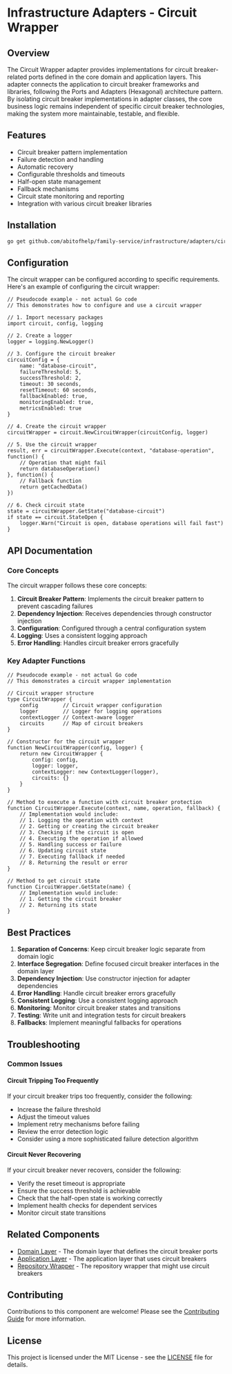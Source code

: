 # Infrastructure Adapters - Circuit Wrapper

## Overview

The Circuit Wrapper adapter provides implementations for circuit breaker-related ports defined in the core domain and application layers. This adapter connects the application to circuit breaker frameworks and libraries, following the Ports and Adapters (Hexagonal) architecture pattern. By isolating circuit breaker implementations in adapter classes, the core business logic remains independent of specific circuit breaker technologies, making the system more maintainable, testable, and flexible.

## Features

- Circuit breaker pattern implementation
- Failure detection and handling
- Automatic recovery
- Configurable thresholds and timeouts
- Half-open state management
- Fallback mechanisms
- Circuit state monitoring and reporting
- Integration with various circuit breaker libraries

## Installation

```bash
go get github.com/abitofhelp/family-service/infrastructure/adapters/circuitwrapper
```

## Configuration

The circuit wrapper can be configured according to specific requirements. Here's an example of configuring the circuit wrapper:

```
// Pseudocode example - not actual Go code
// This demonstrates how to configure and use a circuit wrapper

// 1. Import necessary packages
import circuit, config, logging

// 2. Create a logger
logger = logging.NewLogger()

// 3. Configure the circuit breaker
circuitConfig = {
    name: "database-circuit",
    failureThreshold: 5,
    successThreshold: 2,
    timeout: 30 seconds,
    resetTimeout: 60 seconds,
    fallbackEnabled: true,
    monitoringEnabled: true,
    metricsEnabled: true
}

// 4. Create the circuit wrapper
circuitWrapper = circuit.NewCircuitWrapper(circuitConfig, logger)

// 5. Use the circuit wrapper
result, err = circuitWrapper.Execute(context, "database-operation", function() {
    // Operation that might fail
    return databaseOperation()
}, function() {
    // Fallback function
    return getCachedData()
})

// 6. Check circuit state
state = circuitWrapper.GetState("database-circuit")
if state == circuit.StateOpen {
    logger.Warn("Circuit is open, database operations will fail fast")
}
```

## API Documentation

### Core Concepts

The circuit wrapper follows these core concepts:

1. **Circuit Breaker Pattern**: Implements the circuit breaker pattern to prevent cascading failures
2. **Dependency Injection**: Receives dependencies through constructor injection
3. **Configuration**: Configured through a central configuration system
4. **Logging**: Uses a consistent logging approach
5. **Error Handling**: Handles circuit breaker errors gracefully

### Key Adapter Functions

```
// Pseudocode example - not actual Go code
// This demonstrates a circuit wrapper implementation

// Circuit wrapper structure
type CircuitWrapper {
    config        // Circuit wrapper configuration
    logger        // Logger for logging operations
    contextLogger // Context-aware logger
    circuits      // Map of circuit breakers
}

// Constructor for the circuit wrapper
function NewCircuitWrapper(config, logger) {
    return new CircuitWrapper {
        config: config,
        logger: logger,
        contextLogger: new ContextLogger(logger),
        circuits: {}
    }
}

// Method to execute a function with circuit breaker protection
function CircuitWrapper.Execute(context, name, operation, fallback) {
    // Implementation would include:
    // 1. Logging the operation with context
    // 2. Getting or creating the circuit breaker
    // 3. Checking if the circuit is open
    // 4. Executing the operation if allowed
    // 5. Handling success or failure
    // 6. Updating circuit state
    // 7. Executing fallback if needed
    // 8. Returning the result or error
}

// Method to get circuit state
function CircuitWrapper.GetState(name) {
    // Implementation would include:
    // 1. Getting the circuit breaker
    // 2. Returning its state
}
```

## Best Practices

1. **Separation of Concerns**: Keep circuit breaker logic separate from domain logic
2. **Interface Segregation**: Define focused circuit breaker interfaces in the domain layer
3. **Dependency Injection**: Use constructor injection for adapter dependencies
4. **Error Handling**: Handle circuit breaker errors gracefully
5. **Consistent Logging**: Use a consistent logging approach
6. **Monitoring**: Monitor circuit breaker states and transitions
7. **Testing**: Write unit and integration tests for circuit breakers
8. **Fallbacks**: Implement meaningful fallbacks for operations

## Troubleshooting

### Common Issues

#### Circuit Tripping Too Frequently

If your circuit breaker trips too frequently, consider the following:
- Increase the failure threshold
- Adjust the timeout values
- Implement retry mechanisms before failing
- Review the error detection logic
- Consider using a more sophisticated failure detection algorithm

#### Circuit Never Recovering

If your circuit breaker never recovers, consider the following:
- Verify the reset timeout is appropriate
- Ensure the success threshold is achievable
- Check that the half-open state is working correctly
- Implement health checks for dependent services
- Monitor circuit state transitions

## Related Components

- [Domain Layer](../../core/domain/README.md) - The domain layer that defines the circuit breaker ports
- [Application Layer](../../core/application/README.md) - The application layer that uses circuit breakers
- [Repository Wrapper](../repositorywrapper/README.md) - The repository wrapper that might use circuit breakers

## Contributing

Contributions to this component are welcome! Please see the [Contributing Guide](../../CONTRIBUTING.md) for more information.

## License

This project is licensed under the MIT License - see the [LICENSE](../../LICENSE) file for details.